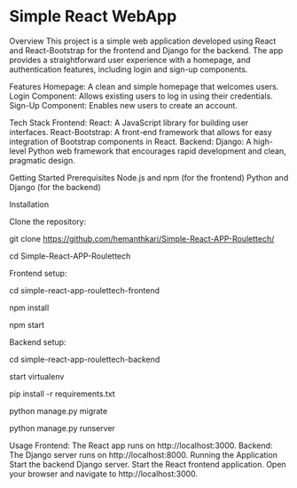 ﻿# Simple React WebApp
 
Overview
This project is a simple web application developed using React and React-Bootstrap for the frontend and Django for the backend. The app provides a straightforward user experience with a homepage, and authentication features, including login and sign-up components.

Features
Homepage: A clean and simple homepage that welcomes users.
Login Component: Allows existing users to log in using their credentials.
Sign-Up Component: Enables new users to create an account.

Tech Stack
Frontend:
React: A JavaScript library for building user interfaces.
React-Bootstrap: A front-end framework that allows for easy integration of Bootstrap components in React.
Backend:
Django: A high-level Python web framework that encourages rapid development and clean, pragmatic design.

Getting Started
Prerequisites
Node.js and npm (for the frontend)
Python and Django (for the backend)

Installation

Clone the repository:

git clone https://github.com/hemanthkari/Simple-React-APP-Roulettech/

cd Simple-React-APP-Roulettech

Frontend setup:

cd simple-react-app-roulettech-frontend

npm install

npm start

Backend setup:

cd simple-react-app-roulettech-backend

start virtualenv

pip install -r requirements.txt

python manage.py migrate

python manage.py runserver


Usage
Frontend: The React app runs on http://localhost:3000.
Backend: The Django server runs on http://localhost:8000.
Running the Application
Start the backend Django server.
Start the React frontend application.
Open your browser and navigate to http://localhost:3000.
